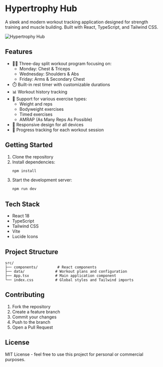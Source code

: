 # Hypertrophy Hub

A sleek and modern workout tracking application designed for strength training and muscle building. Built with React, TypeScript, and Tailwind CSS.

![Hypertrophy Hub](https://images.pexels.com/photos/1552242/pexels-photo-1552242.jpeg?auto=compress&cs=tinysrgb&w=1260&h=750&dpr=2)

## Features

- 🏋️‍♂️ Three-day split workout program focusing on:
  - Monday: Chest & Triceps
  - Wednesday: Shoulders & Abs
  - Friday: Arms & Secondary Chest
- ⏱️ Built-in rest timer with customizable durations
- 📊 Workout history tracking
- 💪 Support for various exercise types:
  - Weight and reps
  - Bodyweight exercises
  - Timed exercises
  - AMRAP (As Many Reps As Possible)
- 📱 Responsive design for all devices
- 🎯 Progress tracking for each workout session

## Getting Started

1. Clone the repository
2. Install dependencies:
   ```bash
   npm install
   ```
3. Start the development server:
   ```bash
   npm run dev
   ```

## Tech Stack

- React 18
- TypeScript
- Tailwind CSS
- Vite
- Lucide Icons

## Project Structure

```
src/
├── components/         # React components
├── data/              # Workout plans and configuration
├── App.tsx            # Main application component
└── index.css          # Global styles and Tailwind imports
```

## Contributing

1. Fork the repository
2. Create a feature branch
3. Commit your changes
4. Push to the branch
5. Open a Pull Request

## License

MIT License - feel free to use this project for personal or commercial purposes.